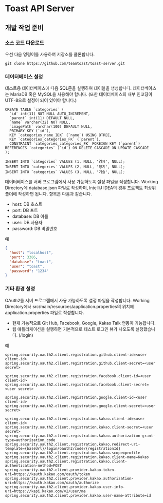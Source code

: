 # Toast API Server
## 개발 작업 준비
### 소스 코드 다운로드
우선 다음 명령어를 사용하여 저장소를 클론합니다. 
```
git clone https://github.com/teamtoast/toast-server.git
```

### 데이터베이스 설정
테스트용 데이터베이스에 다음 SQL문을 실행하여 테이블을 생성합니다. 데이터베이스는 MariaDB 혹은 MySQL을 사용해야 합니다.
(또한 데이터베이스의 내부 인코딩이 UTF-8으로 설정이 되어 있어야 합니다.)
```mysql
CREATE TABLE `categories` (
  `id` int(11) NOT NULL AUTO_INCREMENT,
  `parent` int(11) DEFAULT NULL,
  `name` varchar(32) NOT NULL,
  `imagePath` varchar(100) DEFAULT NULL,
  PRIMARY KEY (`id`),
  KEY `categories_name_IDX` (`name`) USING BTREE,
  KEY `categories_categories_FK` (`parent`),
  CONSTRAINT `categories_categories_FK` FOREIGN KEY (`parent`) REFERENCES `categories` (`id`) ON DELETE CASCADE ON UPDATE CASCADE
);

INSERT INTO `categories` VALUES (1, NULL, '경제', NULL);
INSERT INTO `categories` VALUES (2, NULL, '정치', NULL);
INSERT INTO `categories` VALUES (3, NULL, '기술', NULL);

```

데이터베이스를 서버 프로그램에서 사용 가능하도록 설정 파일을 작성합니다. Working Directory에 database.json 파일로 작성하며, IntelliJ IDEA의 경우 프로젝트 최상위 폴더에 작성하면 됩니다.
항목은 다음과 같습니다.

* host: DB 호스트
* port: DB 포트
* database: DB 이름
* user: DB 사용자
* password: DB 비밀번호

예
```json
{
  "host": "localhost",
  "port": 3306,
  "database": "toast",
  "user": "toast",
  "password": "1234"
}

```
### 기타 환경 설정
OAuth2를 서버 프로그램에서 사용 가능하도록 설정 파일을 작성합니다. Working Directory에서 src/main/resources/application.properties의 위치에 application.properties 파일로 작성합니다.

* 현재 기능적으로 Git Hub, Facebook, Google, Kakao Talk 연동이 가능합니다.
* 웹 애플리케이션을 실행하면 기본적으로 테스트 로그인 뷰가 나오도록 설정했습니다. (/login)

예
```
spring.security.oauth2.client.registration.github.client-id=<user client-id>
spring.security.oauth2.client.registration.github.client-secret=<user secret>

spring.security.oauth2.client.registration.facebook.client-id=<user client-id>
spring.security.oauth2.client.registration.facebook.client-secret=<user secret>

spring.security.oauth2.client.registration.google.client-id=<user client-id>
spring.security.oauth2.client.registration.google.client-secret=<user secret>

spring.security.oauth2.client.registration.kakao.client-id=<user client-id>
spring.security.oauth2.client.registration.kakao.client-secret=<user secret>
spring.security.oauth2.client.registration.kakao.authorization-grant-type=authorization_code
spring.security.oauth2.client.registration.kakao.redirect-uri-template={baseUrl}/login/oauth2/code/{registrationId}
spring.security.oauth2.client.registration.kakao.scope=profile
spring.security.oauth2.client.registration.kakao.client-name=Kakao
spring.security.oauth2.client.registration.kakao.client-authentication-method=POST
spring.security.oauth2.client.provider.kakao.token-uri=https://kauth.kakao.com/oauth/token
spring.security.oauth2.client.provider.kakao.authorization-uri=https://kauth.kakao.com/oauth/authorize
spring.security.oauth2.client.provider.kakao.user-info-uri=https://kapi.kakao.com/v2/user/me
spring.security.oauth2.client.provider.kakao.user-name-attribute=id
```